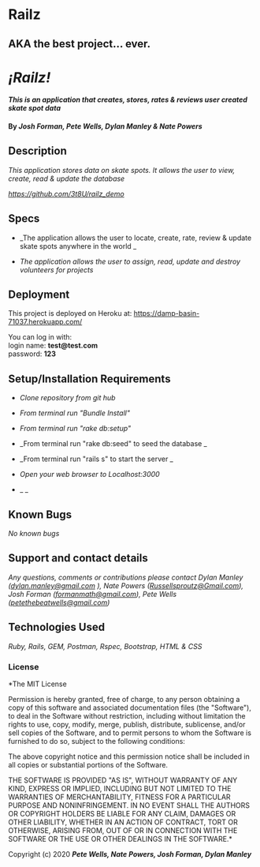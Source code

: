 # Railz

## AKA the best project... ever.
# _¡Railz!_

#### _This is an application that creates, stores, rates & reviews user created skate spot data_

#### By _**Josh Forman, Pete Wells, Dylan Manley & Nate Powers**_

## Description

_This application stores data on skate spots. It allows the user to view, create, read & update the database_

_https://github.com/3t8U/railz_demo_

## Specs

* _The application allows the user to locate, create, rate, review & update skate spots anywhere in the world _

* _The application allows the user to assign, read, update and destroy volunteers for projects_

## Deployment
This project is deployed on Heroku at: https://damp-basin-71037.herokuapp.com/

You can log in with:  
login name: __test@test.com__  
password: __123__  


## Setup/Installation Requirements

* _Clone repository from git hub_

* _From terminal run "Bundle Install"_

* _From terminal run "rake db:setup"_

* _From terminal run "rake db:seed" to seed the database _

* _From terminal run "rails s" to start the server _

* _Open your web browser to Localhost:3000_

* _ _


## Known Bugs

_No known bugs_

## Support and contact details

_Any questions, comments or contributions please contact Dylan Manley (dylan.manley@gmail.com ), Nate Powers (Russellsproutz@Gmail.com), Josh Forman (formanmath@gmail.com), Pete Wells (petethebeatwells@gmail.com)_

## Technologies Used

_Ruby, Rails, GEM, Postman, Rspec, Bootstrap, HTML & CSS_

### License

*The MIT License


Permission is hereby granted, free of charge, to any person obtaining a copy
of this software and associated documentation files (the "Software"), to deal
in the Software without restriction, including without limitation the rights
to use, copy, modify, merge, publish, distribute, sublicense, and/or sell
copies of the Software, and to permit persons to whom the Software is
furnished to do so, subject to the following conditions:

The above copyright notice and this permission notice shall be included in
all copies or substantial portions of the Software.

THE SOFTWARE IS PROVIDED "AS IS", WITHOUT WARRANTY OF ANY KIND, EXPRESS OR
IMPLIED, INCLUDING BUT NOT LIMITED TO THE WARRANTIES OF MERCHANTABILITY,
FITNESS FOR A PARTICULAR PURPOSE AND NONINFRINGEMENT. IN NO EVENT SHALL THE
AUTHORS OR COPYRIGHT HOLDERS BE LIABLE FOR ANY CLAIM, DAMAGES OR OTHER
LIABILITY, WHETHER IN AN ACTION OF CONTRACT, TORT OR OTHERWISE, ARISING FROM,
OUT OF OR IN CONNECTION WITH THE SOFTWARE OR THE USE OR OTHER DEALINGS IN
THE SOFTWARE.*

Copyright (c) 2020 **_Pete Wells, Nate Powers, Josh Forman, Dylan Manley_**
